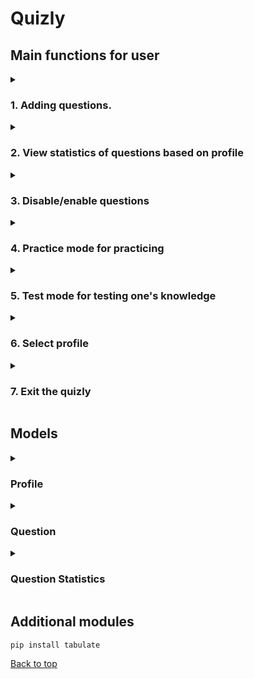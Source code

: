 # Quizly

## Main functions for user

<details>

<summary><h3>1. Adding questions.</h3></summary>
```python
def add_questions(questions: list[Question]) -> None:
```

1. User is allowed to choose between quiz and free-form types:
```python 
question_type = user_input_helper.question_type_selection()
```
2. User is allowed to add more questions without returning to the main menu:
```python 
if not user_input_helper.add_another_question():
    print(
        f"\nExiting. Successfully added {len(questions) - previous_count} new questions!\n"
    )
    return questions
else:
    print()
```
</details>

<details>
<summary><h3>2. View statistics of questions based on profile</h3></summary>
```python
def view_statistics(questions: list[Question], profile: Profile) -> None:
```

1. Asks the user to select ordering type (ascending or descending):
```python
order = user_input_helper.get_order_type()
```
2. Orders all data based on the score and ordering type:
```python
data.sort(key=lambda x: x[4], reverse=reverse_order)
```
3. Prints out nicely formatted table:
```python
columns = ["Question ID", "Title", "Answer", "is_enabled", "Score (%)"]
print(tabulate(data, headers=columns, tablefmt="grid"))
print()
```

</details>

<details>
<summary><h3>3. Disable/enable questions</h3></summary>
```python
def disable_or_enable_questions(questions: list[Question]) -> None:
```

1. Prints out all the questions and its data:
```python
data = [[q.id, q.title, q.answer, q.is_enabled] for q in questions]
columns = ["id", "title", "answer", "is_enabled"]
print(tabulate(data, headers=columns, tablefmt="grid"))
```
2. Asks user to enter question id and enables/disables it:
```python
print("\nSelect the ID of a question to disable/enable.")
while True:
    try:
        question_id = int(input("Question ID: "))
    except ValueError:
        print("Please enter a number!")
        continue

    index = -1
    for i, q in enumerate(questions):
        if q.id == question_id:
            q.is_enabled = not q.is_enabled
            index = i
            break

    if index == -1:
        print("Invalid ID!. Enter again.")
        continue
```
3. Prints out nicely formatted table of questions and its data with updated enabled/disabled status:
```python
print(f"\nSuccessfully changed question {question_id} is_enabled status!\n")
print(tabulate([data[index]], headers=columns, tablefmt="grid"))
print()
```

</details>

<details>
<summary><h3>4. Practice mode for practicing</h3></summary>
```python
def practice_mode(questions: list[Question], profile: Profile) -> None:
```

1. Checks if the are enough questions in total and if there are enough enabled questions to start the Practice Mode:
```python
if not question_helper.is_enough_questions(questions, "Practice"):
    return
elif not question_helper.is_enough_enabled_questions(questions, "Practice"):
    return
```
2. Provides user with questions until the user writes "done".

</details> 

<details>
<summary><h3>5. Test mode for testing one's knowledge</h3></summary>
```python
def test_mode(questions: list[Question], profile: Profile) -> None:
```

1. Checks if the are enough questions in total and if there are enough enabled questions to start the Test Mode:
```python
if not question_helper.is_enough_questions(questions, "Test"):
    return
elif not question_helper.is_enough_enabled_questions(questions, "Test"):
    return
```
2. Gets test questions based on user wanted questions amount:
```python
test_length = user_input_helper.get_user_test_length(questions)
test_questions = question_helper.get_test_questions(questions, test_length)
correct_answers = 0
```
3. Prints out and exports the result of the test:
```python
game_helper.print_test_results(test_length, correct_answers)
csv_helper.export_test_result(test_length, correct_answers, profile)
```

</details>

<details>
<summary><h3>6. Select profile</h3></summary>
```python
def select_profile(profile: Profile) -> Profile:
```

1. Asks the user if they would want to select or create a profile:
```python
user_choice = user_input_helper.select_profile()
```
2. Profile selection handling is allowed only if the are more than 1 already existing profile:
```python
print("Loading available profiles...")
profiles = csv_helper.load_profile_names()

if len(profiles) <= 1:
    print("Please create more profiles before selecting\n")
    return profile
```
3. User cannot create profile if the entered name is empty or name is only consists of decimal values:
```python
if not profile_name:
    print("Profile name cannot be empty!")
    return False
elif profile_name.isdecimal():
    print("Profile name cannot be a number! Please try again.")
    return False
return True
```

</details>

<details>
<summary><h3>7. Exit the quizly</h3></summary>
```python
print("\nSaving...")
csv_helper.save_questions(questions)
csv_helper.save_question_statistics(profile)
sys.exit("\nThanks for playing!")
```

</details>


## Models
<details>
<summary><h3>Profile</h3></summary>
<h4>Data</h4>
- <b>id</b> – Unique number for profile for easier access.
- <b>name</b> – Name of the profile.
- <b>question_statistics</b> – Dictionary of [```int QuestionStatistics```]. For storing question statistics for a profile.

</details>

<details>
<summary><h3>Question</h3></summary>
<h4>Data</h4>
- <b>id</b> – Unique id for a question.
- <b>title</b> – The question itself.
- <b>answer</b> – The correct answer of the question.
- <b>is_enabled</b> – Says if the question is enabled/disabled.
- <b>choices</b> – Contains all the choices for the answer if the question is a quiz. If the question is free-form then ```python choices = None```.

</details>

<details>
<summary><h3>Question Statistics</h3></summary>
<h4>Data</h4>
- <b>times_answered</b> – Contains total amount that the question has been answered by the profile.
- <b>times_answered_correctly</b> – Contains total amount that the questions has been answered correctly by the profile.
* <b>weight</b> – Maximum weight that the question can have. [0.1;1] is the interval of weight.
- <b>WEIGHT_INCREMENT</b> – Value that the weight is incremented or decremented based on if the answer is correct or incorrect.
- <b>MAX_WEIGHT</b> – Maximum weight that the question can have.
- <b>MIN_WEIGHT</b> – Minimum weight that the question can have.
</details>


## Additional modules
```bash 
pip install tabulate
```

[Back to top](#readme)
